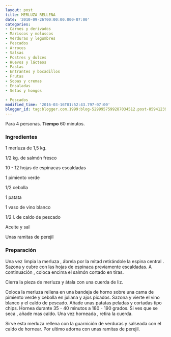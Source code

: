 ```yaml
---
layout: post
title: MERLUZA RELLENA
date: '2010-09-26T00:00:00.000-07:00'
categories:
- Carnes y derivados
- Mariscos y moluscos
- Verduras y legumbres
- Pescados
- Arroces
- Salsas
- Postres y dulces
- Huevos y lácteos
- Pastas
- Entrantes y bocadillos
- Frutas
- Sopas y cremas
- Ensaladas
- Setas y hongos

- Pescados
modified_time: '2016-03-16T01:52:43.797-07:00'
blogger_id: tag:blogger.com,1999:blog-5299957599287034512.post-8594123964599532346
---
```


Para 4 personas.
<b>Tiempo</b> 60 minutos.

<h3>Ingredientes</h3>

1 merluza de 1,5 kg.

1/2 kg. de salmón fresco

10 - 12 hojas de espinacas escaldadas

1 pimiento verde

1/2 cebolla

1 patata

1 vaso de vino blanco

1/2 l. de caldo de pescado

Aceite y sal

Unas ramitas de perejil

<h3>Preparación</h3>

Una vez limpia la merluza , ábrela por la mitad retirándole la espina central . Sazona y cubre con las hojas de espinaca previamente escaldadas. A continuación , coloca encima el salmón cortado en tiras.

Cierra la pieza de merluza y átala con una cuerda de liz.

Coloca la merluza rellena en una bandeja de horno sobre una cama de pimiento verde y cebolla en juliana y ajos picados. Sazona y vierte el vino blanco y el caldo de pescado. Añade unas patatas peladas y cortadas tipo chips. Hornea durante 35 - 40 minutos a 180 - 190 grados. Si ves que se seca , añade mas caldo. Una vez horneada , retira la cuerda.

Sirve esta merluza rellena con la guarnición de verduras y salseada con el caldo de hornear. Por ultimo adorna con unas ramitas de perejil.

